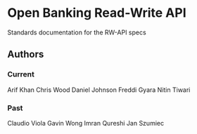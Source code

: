 # Open Banking Read-Write API
Standards documentation for the RW-API specs

## Authors
### Current
Arif Khan
Chris Wood
Daniel Johnson
Freddi Gyara
Nitin Tiwari

### Past
Claudio Viola
Gavin Wong
Imran Qureshi
Jan Szumiec
